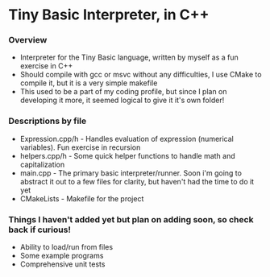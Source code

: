 # Tiny Basic Interpreter, in C++

### Overview
* Interpreter for the Tiny Basic language, written by myself as a fun exercise in C++
* Should compile with gcc or msvc without any difficulties, I use CMake to compile it, but it is a very simple makefile
* This used to be a part of my coding profile, but since I plan on developing it more, it seemed logical to give it it's own folder!

### Descriptions by file
* Expression.cpp/h - Handles evaluation of expression (numerical variables). Fun exercise in recursion
* helpers.cpp/h - Some quick helper functions to handle math and capitalization
* main.cpp - The primary basic interpreter/runner. Soon i'm going to abstract it out to a few files for clarity, but haven't had the time to do it yet
* CMakeLists - Makefile for the project

### Things I haven't added yet but plan on adding soon, so check back if curious!
* Ability to load/run from files
* Some example programs
* Comprehensive unit tests
